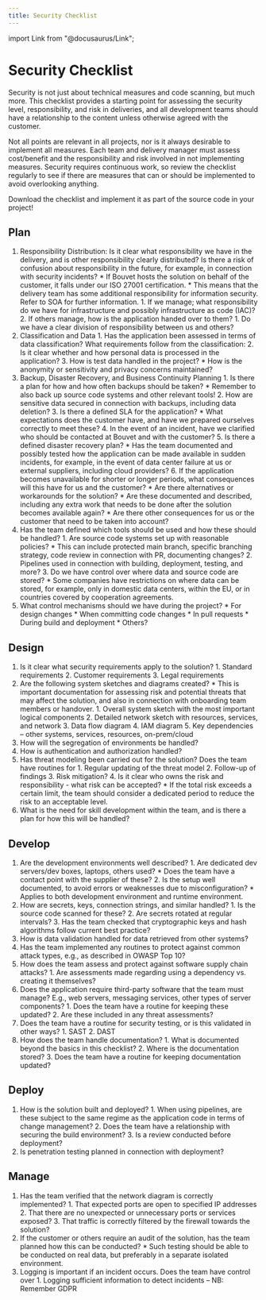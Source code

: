 ```yaml
---
title: Security Checklist
---
```

import Link from "@docusaurus/Link";

# Security Checklist

Security is not just about technical measures and code scanning, but much more. This checklist provides a starting point for assessing the security level, responsibility, and risk in deliveries, and all development teams should have a relationship to the content unless otherwise agreed with the customer.

Not all points are relevant in all projects, nor is it always desirable to implement all measures. Each team and delivery manager must assess cost/benefit and the responsibility and risk involved in not implementing measures. Security requires continuous work, so review the checklist regularly to see if there are measures that can or should be implemented to avoid overlooking anything.

Download the <Link to="https://raw.githubusercontent.com/bouvet/sikkerhet.bouvet.no/main/docs/checklist.md">checklist</Link> and implement it as part of the source code in your project!

## Plan

1. <Link to="/en/plan/roles_and_responsibilities">Responsibility Distribution</Link>: Is it clear what responsibility we have in the delivery, and is other responsibility clearly distributed? Is there a risk of confusion about responsibility in the future, for example, in connection with security incidents?
    * If Bouvet hosts the solution on behalf of the customer, it falls under our ISO 27001 certification.
    * This means that the delivery team has some additional responsibility for information security. Refer to SOA for further information.
    1. If we manage; what responsibility do we have for infrastructure and possibly infrastructure as code (IAC)?
    2. If others manage, how is the application handed over to them?
        1. Do we have a clear division of responsibility between us and others?
2. <Link to="/en/plan/data_and_classification">Classification and Data</Link>
    1. Has the application been assessed in terms of data classification? What requirements follow from the classification:
    2. Is it clear whether and how personal data is processed in the application?
    3. How is test data handled in the project?
        * How is the anonymity or sensitivity and privacy concerns maintained?
3. <Link to="/en/plan/business_continuity">Backup, Disaster Recovery, and Business Continuity Planning</Link>
    1. Is there a plan for how and how often backups should be taken?
        * Remember to also back up source code systems and other relevant tools!
    2. How are sensitive data secured in connection with backups, including data deletion?
    3. Is there a defined SLA for the application?
        * What expectations does the customer have, and have we prepared ourselves correctly to meet these?
    4. In the event of an incident, have we clarified who should be contacted at Bouvet and with the customer?
    5. Is there a defined disaster recovery plan?
        * Has the team documented and possibly tested how the application can be made available in sudden incidents, for example, in the event of data center failure at us or external suppliers, including cloud providers?
    6. If the application becomes unavailable for shorter or longer periods, what consequences will this have for us and the customer?
        * Are there alternatives or workarounds for the solution?
        * Are these documented and described, including any extra work that needs to be done after the solution becomes available again?
        * Are there other consequences for us or the customer that need to be taken into account?
4. <Link to="/en/plan/tools">Has the team defined which tools should be used and how these should be handled?</Link>
    1. Are source code systems set up with reasonable policies?
        * This can include protected main branch, specific branching strategy, code review in connection with PR, documenting changes?
    2. Pipelines used in connection with building, deployment, testing, and more?
    3. Do we have control over where data and source code are stored?
        * Some companies have restrictions on where data can be stored, for example, only in domestic data centers, within the EU, or in countries covered by cooperation agreements.
5. <Link to="/en/plan/security_checkpoints">What control mechanisms should we have during the project?</Link>
    * For design changes
    * When committing code changes
    * In pull requests
    * During build and deployment
    * Others?

## Design

1. <Link to="/en/design/security_requirements">Is it clear what security requirements apply to the solution?</Link>
    1. Standard requirements
    2. Customer requirements
    3. Legal requirements
2. <Link to="/en/design/system_diagrams">Are the following system sketches and diagrams created?</Link>
    * This is important documentation for assessing risk and potential threats that may affect the solution, and also in connection with onboarding team members or handover.
    1. Overall system sketch with the most important logical components
    2. Detailed network sketch with resources, services, and network
    3. Data flow diagram
    4. IAM diagram
    5. Key dependencies – other systems, services, resources, on-prem/cloud
3. <Link to="/en/design/segregation_of_environments">How will the segregation of environments be handled?</Link>
4. <Link to="/en/design/authentication_and_authorization">How is authentication and authorization handled?</Link>
5. <Link to="/en/design/threat_modelling">Has threat modeling been carried out for the solution?</Link> Does the team have routines for
    1. Regular updating of the threat model
    2. Follow-up of findings
    3. Risk mitigation?
    4. Is it clear who owns the risk and responsibility - what risk can be accepted?
        * If the total risk exceeds a certain limit, the team should consider a dedicated period to reduce the risk to an acceptable level.
6. <Link to="/en/design/competence_building">What is the need for skill development within the team</Link>, and is there a plan for how this will be handled?

## Develop

1. <Link to="/en/develop/development_environment">Are the development environments well described?</Link>
    1. Are dedicated dev servers/dev boxes, laptops, others used?
        * Does the team have a contact point with the supplier of these?
    2. Is the setup well documented, to avoid errors or weaknesses due to misconfiguration?
        * Applies to both development environment and runtime environment.
2. <Link to="/en/develop/secrets">How are secrets, keys, connection strings, and similar handled?</Link>
    1. Is the source code scanned for these?
    2. Are secrets rotated at regular intervals?
    3. Has the team checked that cryptographic keys and hash algorithms follow current best practice?
3. <Link to="/en/develop/data_validation">How is data validation handled for data retrieved from other systems?</Link>
4. <Link to="/en/develop/security_practices">Has the team implemented any routines to protect against common attack types, e.g., as described in OWASP Top 10?</Link>
5. <Link to="/en/develop/software_supply_chain">How does the team assess and protect against software supply chain attacks?</Link>
    1. Are assessments made regarding using a dependency vs. creating it themselves?
6. <Link to="/en/Develop/Internal_Components">Does the application require third-party software that the team must manage?</Link> E.g., web servers, messaging services, other types of server components?
    1. Does the team have a routine for keeping these updated?
    2. Are these included in any threat assessments?
7. <Link to="/en/Develop/Security_Testing">Does the team have a routine for security testing, or is this validated in other ways?</Link>
    1. SAST
    2. DAST
8. <Link to="/en/develop/documentation">How does the team handle documentation?</Link>
    1. What is documented beyond the basics in this checklist?
    2. Where is the documentation stored?
    3. Does the team have a routine for keeping documentation updated?

## Deploy

1. <Link to="/en/deploy/cicd">How is the solution built and deployed?</Link>
    1. When using pipelines, are these subject to the same regime as the application code in terms of change management?
    2. <Link to="/en/deploy/build">Does the team have a relationship with securing the build environment?</Link>
    3. <Link to="/en/deploy/deploy">Is a review conducted before deployment?</Link>
2. <Link to="/en/deploy/pentest">Is penetration testing planned in connection with deployment?</Link>

## Manage

1. <Link to="/en/manage/verify_design">Has the team verified that the network diagram is correctly implemented?</Link>
    1. That expected ports are open to specified IP addresses
    2. That there are no unexpected or unnecessary ports or services exposed?
    3. That traffic is correctly filtered by the firewall towards the solution?
2. <Link to="/en/manage/audit">If the customer or others require an audit of the solution, has the team planned how this can be conducted?</Link>
    * Such testing should be able to be conducted on real data, but preferably in a separate isolated environment.
3. <Link to="/en/manage/logging_monitoring">Logging is important if an incident occurs.</Link> Does the team have control over
    1. Logging sufficient information to detect incidents – NB: Remember GDPR
